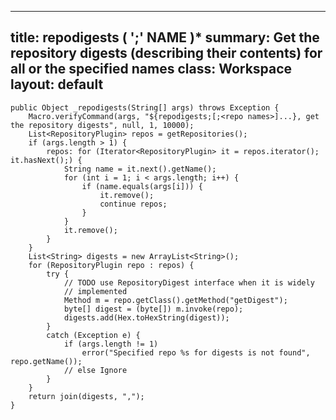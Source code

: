 ---
title: repodigests ( ';' NAME )*
summary: Get the repository digests (describing their contents) for all or the specified names 
class: Workspace
layout: default
----


	public Object _repodigests(String[] args) throws Exception {
		Macro.verifyCommand(args, "${repodigests;[;<repo names>]...}, get the repository digests", null, 1, 10000);
		List<RepositoryPlugin> repos = getRepositories();
		if (args.length > 1) {
			repos: for (Iterator<RepositoryPlugin> it = repos.iterator(); it.hasNext();) {
				String name = it.next().getName();
				for (int i = 1; i < args.length; i++) {
					if (name.equals(args[i])) {
						it.remove();
						continue repos;
					}
				}
				it.remove();
			}
		}
		List<String> digests = new ArrayList<String>();
		for (RepositoryPlugin repo : repos) {
			try {
				// TODO use RepositoryDigest interface when it is widely
				// implemented
				Method m = repo.getClass().getMethod("getDigest");
				byte[] digest = (byte[]) m.invoke(repo);
				digests.add(Hex.toHexString(digest));
			}
			catch (Exception e) {
				if (args.length != 1)
					error("Specified repo %s for digests is not found", repo.getName());
				// else Ignore
			}
		}
		return join(digests, ",");
	}
